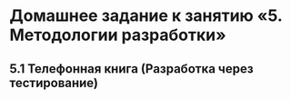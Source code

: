 # Домашнее задание к занятию «5. Методологии разработки»

## 5.1 Телефонная книга (Разработка через тестирование)
